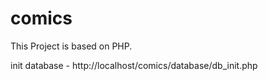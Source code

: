 # comics
This Project is based on PHP.


init database - http://localhost/comics/database/db_init.php

